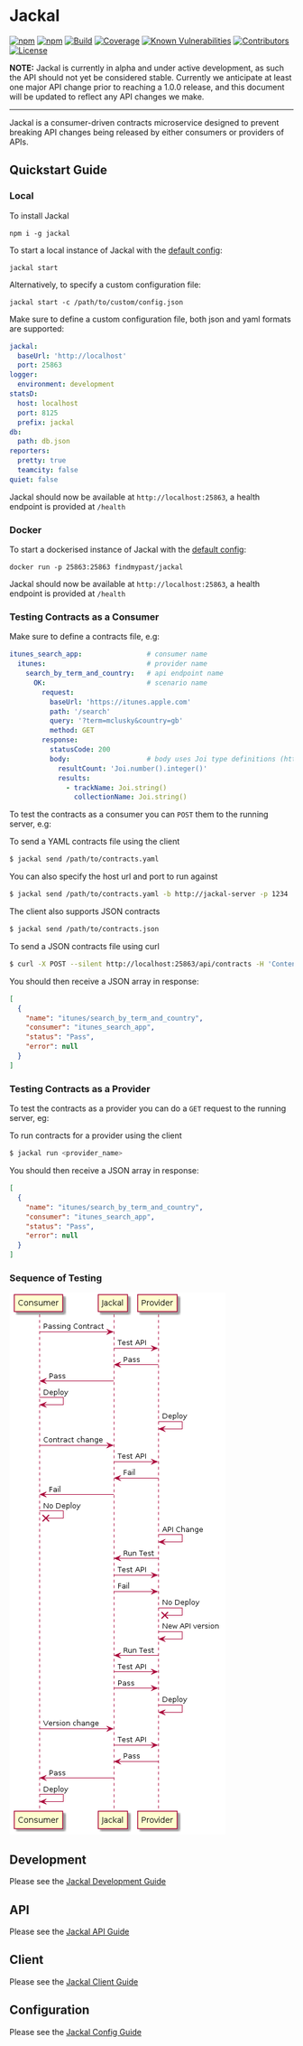 # Jackal

[![npm](https://img.shields.io/npm/v/jackal.svg)](https://www.npmjs.com/package/jackal)
[![npm](https://img.shields.io/npm/dm/jackal.svg)](https://www.npmjs.com/package/jackal)
[![Build](https://img.shields.io/travis/findmypast-oss/jackal.svg)](https://travis-ci.org/findmypast-oss/jackal)
[![Coverage](https://coveralls.io/repos/github/findmypast-oss/jackal/badge.svg?branch=master)](https://coveralls.io/github/findmypast-oss/jackal?branch=master)
[![Known Vulnerabilities](https://snyk.io/test/github/findmypast-oss/jackal/badge.svg)](https://snyk.io/test/github/findmypast-oss/jackal)
[![Contributors](https://img.shields.io/github/contributors/findmypast-oss/jackal.svg)](https://github.com/findmypast-oss/jackal/graphs/contributors)
[![License](https://img.shields.io/github/license/findmypast-oss/jackal.svg)](https://github.com/findmypast-oss/jackal/blob/master/LICENSE)

__NOTE:__ Jackal is currently in alpha and under active development, as such the API should not yet be considered stable. Currently we anticipate at least one major API change prior to reaching a 1.0.0 release, and this document will be updated to reflect any API changes we make.

---------------------------

Jackal is a consumer-driven contracts microservice designed to prevent breaking API changes being released by either consumers or providers of APIs.

## Quickstart Guide

### Local

To install Jackal

```
npm i -g jackal
```

To start a local instance of Jackal with the [default config](./examples/config.json):

```
jackal start
```

Alternatively, to specify a custom configuration file:

```
jackal start -c /path/to/custom/config.json
```

Make sure to define a custom configuration file, both json and yaml formats are supported:

```yaml
jackal:
  baseUrl: 'http://localhost'
  port: 25863
logger:
  environment: development
statsD:
  host: localhost
  port: 8125
  prefix: jackal
db:
  path: db.json
reporters:
  pretty: true
  teamcity: false
quiet: false
```

Jackal should now be available at `http://localhost:25863`, a health endpoint is provided at `/health`

### Docker

To start a dockerised instance of Jackal with the [default config](./examples/config.json):

```
docker run -p 25863:25863 findmypast/jackal
```

Jackal should now be available at `http://localhost:25863`, a health endpoint is provided at `/health`

### Testing Contracts as a Consumer

Make sure to define a contracts file, e.g:

```yaml
itunes_search_app:                # consumer name
  itunes:                         # provider name
    search_by_term_and_country:   # api endpoint name
      OK:                         # scenario name
        request:
          baseUrl: 'https://itunes.apple.com'
          path: '/search'
          query: '?term=mclusky&country=gb'
          method: GET
        response:
          statusCode: 200
          body:                   # body uses Joi type definitions (https://github.com/hapijs/joi)
            resultCount: 'Joi.number().integer()'
            results:
              - trackName: Joi.string()
                collectionName: Joi.string()

```

To test the contracts as a consumer you can `POST` them to the running server, e.g:

To send a YAML contracts file using the client
```bash
$ jackal send /path/to/contracts.yaml
```

You can also specify the host url and port to run against
```bash
$ jackal send /path/to/contracts.yaml -b http://jackal-server -p 1234
```

The client also supports JSON contracts
```bash
$ jackal send /path/to/contracts.json
```

To send a JSON contracts file using curl
```bash
$ curl -X POST --silent http://localhost:25863/api/contracts -H 'Content-Type: application/json' -d @contracts.json
```

You should then receive a JSON array in response:
```json
[
  {
    "name": "itunes/search_by_term_and_country",
    "consumer": "itunes_search_app",
    "status": "Pass",
    "error": null
  }
]
```

### Testing Contracts as a Provider

To test the contracts as a provider you can do a `GET` request to the running server, eg:

To run contracts for a provider using the client
```bash
$ jackal run <provider_name>
```

You should then receive a JSON array in response:
```json
[
  {
    "name": "itunes/search_by_term_and_country",
    "consumer": "itunes_search_app",
    "status": "Pass",
    "error": null
  }
]
```

### Sequence of Testing
![](./docs/sequence.png)

## Development

Please see the [Jackal Development Guide](https://github.com/findmypast-oss/jackal/blob/master/docs/development.md)

## API

Please see the [Jackal API Guide](https://github.com/findmypast-oss/jackal/blob/master/docs/api.md)

## Client

Please see the [Jackal Client Guide](https://github.com/findmypast-oss/jackal/blob/master/docs/client.md)

## Configuration

Please see the [Jackal Config Guide](https://github.com/findmypast-oss/jackal/blob/master/docs/config.md)
